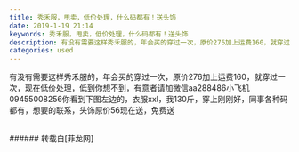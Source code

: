 ```yaml
---
title: 秀禾服，甩卖，低价处理，什么码都有！送头饰
date: 2019-1-19 21:14
keywords: 秀禾服，甩卖，低价处理，什么码都有！送头饰
description: 有没有需要这样秀禾服的，年会买的穿过一次，原价276加上运费160，就穿过一次，现在低价处理，低到你想不到，有意者请加微信aa288486小飞机09455008256你看到下图左边的，衣服xxl，我130斤，穿上刚刚好，同事各种码都有，想要的联系，头饰原价56现在送，免费送
categories: used
---
```

<td class="t_f" id="postmessage_2743500">

有没有需要这样秀禾服的，年会买的穿过一次，原价276加上运费160，就穿过一次，现在低价处理，低到你想不到，有意者请加微信aa288486小飞机09455008256你看到下图左边的，衣服xxl，我130斤，穿上刚刚好，同事各种码都有，想要的联系，头饰原价56现在送，免费送<br/>
<img alt="" border="0" class="zoom" data-cf-modified-d0d4c408e13b131e5436144a-="" file="http://www.flw.ph/data/appbyme/upload/image/201901/19/tnvHs8VAa1ee.jpg" id="aimg_V1lbn" lazyloadthumb="1" onclick="" onmouseover="" src="http://www.flw.ph/data/appbyme/upload/image/201901/19/tnvHs8VAa1ee.jpg"/><br/>
<br/>
</td>
###### 转载自[菲龙网]